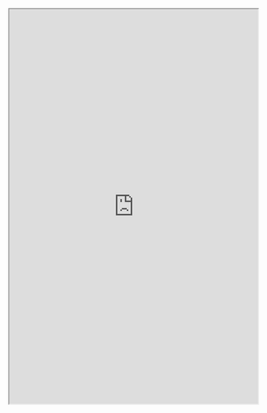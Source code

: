 



<iframe 
		height = 800
		width = 100%
		padding = 0 0
		marging = 0 0
		src = "https://startandroid.ru/"></iframe>